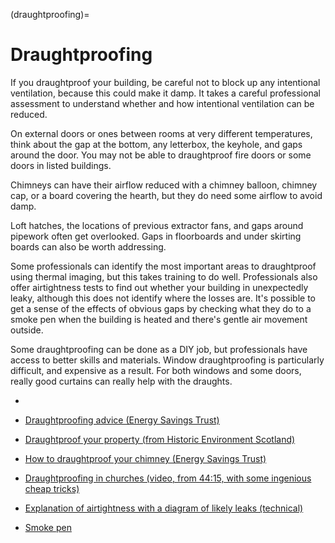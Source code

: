 (draughtproofing)=
# Draughtproofing

If you draughtproof your building, be careful not to block up any intentional ventilation, because this could make it damp.  It takes a careful professional assessment to understand whether and how intentional ventilation can be reduced.  

On external doors or ones between rooms at very different temperatures, think about the gap at the bottom, any letterbox, the keyhole, and gaps around the door.  You may not be able to draughtproof fire doors or some doors in listed buildings.  

Chimneys can have their airflow reduced with a chimney balloon, chimney cap, or a board covering the hearth, but they do need some airflow to avoid damp.

Loft hatches, the locations of previous extractor fans, and gaps around pipework often get overlooked. Gaps in floorboards and under skirting boards can also be worth addressing.

Some professionals can identify the most important areas to draughtproof using thermal imaging, but this takes training to do well.  Professionals also offer airtightness tests to find out whether your building in unexpectedly leaky, although this does not identify where the losses are.  It's possible to get a sense of the effects of obvious gaps by checking what they do to a smoke pen when the building is heated and there's gentle air movement outside. 

Some draughtproofing can be done as a DIY job, but professionals have access to better skills and materials.  Window draughtproofing is particularly difficult, and expensive as a result.  For both windows and some doors, really good curtains can really help with the draughts.

- [](curtains)

- [Draughtproofing advice (Energy Savings Trust)](https://energysavingtrust.org.uk/advice/draught-proofing/)

- [Draughtproof your property (from Historic Environment Scotland)](https://www.historicenvironment.scot/advice-and-support/your-property/saving-energy-in-traditional-buildings/draught-proof-your-property/)

- [How to draughtproof your chimney (Energy Savings Trust)](https://energysavingtrust.org.uk/how-draught-proof-your-chimney/)

- [Draughtproofing in churches (video, from 44:15, with some ingenious cheap tricks)](https://youtu.be/1XIFuU27xY0)

- [Explanation of airtightness with a diagram of likely leaks (technical)](https://www.firstinarchitecture.co.uk/building-fabric-05-airtightness/)

- [Smoke pen](https://www.amazon.co.uk/Arctic-Hayes-ARC333113-333113-Smoke-Sticks/dp/B009BUDDHM/)
